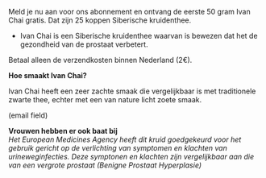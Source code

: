 Meld je nu aan voor ons abonnement en ontvang de eerste 50 gram Ivan Chai gratis. Dat zijn 25 koppen Siberische kruidenthee.

- Ivan Chai is een Siberische kruidenthee waarvan is bewezen dat het de gezondheid van de prostaat verbetert. 

 Betaal alleen de verzendkosten binnen Nederland (2€).

**Hoe smaakt Ivan Chai?**

Ivan Chai heeft een zeer zachte smaak die vergelijkbaar is met traditionele zwarte thee, echter met een van nature licht zoete smaak.


(email field)

**Vrouwen hebben er ook baat bij** <br>
_Het European Medicines Agency heeft dit kruid goedgekeurd voor het gebruik gericht op de verlichting van symptomen en klachten van urineweginfecties. Deze symptonen en klachten zijn vergelijkbaar aan die van een vergrote prostaat (Benigne Prostaat Hyperplasie)_
